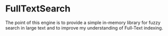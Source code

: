 # FullTextSearch

The point of this engine is to provide a simple in-memory library for fuzzy search in large text 
and to improve my understanding of Full-Text indexing.